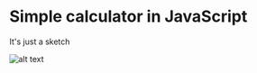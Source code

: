 # Simple calculator in JavaScript

It's just a sketch

![alt text](http://s020.radikal.ru/i702/1602/c4/778fe31f28b8.png "Logo Title Text 1")
